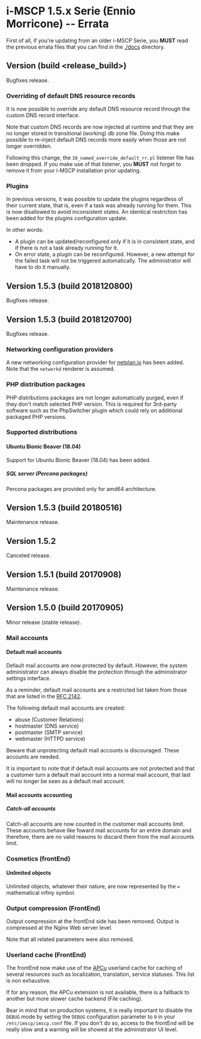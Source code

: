 # i-MSCP 1.5.x Serie (Ennio Morricone) -- Errata

First of all, if you're updating from an older i-MSCP Serie, you **MUST** read
the previous errata files that you can find in the [./docs](.) directory.

## Version <release> (build <release_build>)

Bugfixes release.

### Overriding of default DNS resource records

It is now possible to override any default DNS resource record through the
custom DNS record interface.

Note that custom DNS records are now injected at runtime and that they are no
longer stored in transitional (working) db zone file. Doing this make possible
to re-inject default DNS records more easily when those are not longer
overridden.

Following this change, the `10_named_override_default_rr.pl` listener file has
been dropped. If you make use of that listener, you **MUST** not forget to
remove it from your i-MSCP installation prior updating.

### Plugins

In previous versions, it was possible to update the plugins regardless of their
current state, that is, even if a task was already running for them. This is
now disallowed to avoid inconsistent states. An identical restriction has been
added for the plugins configuration update.

In other words:

- A plugin can be updated/reconfigured only if it is in consistent state, and
if there is not a task already running for it.
- On error state, a plugin can be reconfigured. However, a new attempt for the
failed task will not be triggered automatically. The administrator will have to
do it manually.

## Version 1.5.3 (build 2018120800)

Bugfixes release.

## Version 1.5.3 (build 2018120700)

Bugfixes release.
 
### Networking configuration providers

A new networking configuration provider for [netplan.io](https://netplan.io/)
has been added. Note that the `networkd` renderer is assumed.
 
### PHP distribution packages
 
PHP distributions packages are not longer automatically purged, even if they
don't match selected PHP version. This is required for 3rd-party software such
as the PhpSwitcher plugin which could rely on additional packaged PHP versions.
 
### Supported distributions

#### Ubuntu Bionic Beaver (18.04)

Support for Ubuntu Bionic Beaver (18.04) has been added.

##### SQL server (Percona packages)

Percona packages are provided only for amd64 architecture.

## Version 1.5.3 (build 20180516)

Maintenance release.

## Version 1.5.2

Canceled release.

## Version 1.5.1 (build 20170908)

Maintenance release.

## Version 1.5.0 (build 20170905)

Minor release (stable release).

### Mail accounts

#### Default mail accounts

Default mail accounts are now protected by default. However, the system
administrator can always disable the protection through the administrator
settings interface.

As a reminder, default mail accounts are a restricted list taken from those
that are listed in the [RFC 2142](https://www.ietf.org/rfc/rfc2142.txt).

The following default mail accounts are created:

- abuse      (Customer Relations)
- hostmaster (DNS service)
- postmaster (SMTP service)
- webmaster  (HTTPD service)

Beware that unprotecting default mail accounts is discouraged. These accounts
are needed.

It is important to note that if default mail accounts are not protected and that
a customer turn a default mail account into a normal mail account, that last will
no longer be seen as a default mail account.

#### Mail accounts accounting

##### Catch-all accounts

Catch-all accounts are now counted in the customer mail accounts limit. These
accounts behave like foward mail accounts for an entire domain and therefore,
there are no valid reasons to discard them from the mail accounts limit.

### Cosmetics (frontEnd)

#### Unlimited objects

Unlimited objects, whatever their nature, are now represented by the `∞`
mathematical infiny symbol.

### Output compression (FrontEnd)

Output compression at the frontEnd side has been removed. Output is compressed
at the Nginx Web server level.

Note that all related parameters were also removed.

### Userland cache (FrontEnd)

The frontEnd now make use of the [APCu](http://php.net/manual/en/book.apcu.php)
userland cache for caching of several resources such as localization,
translation, service statuses. This list is non exhaustive.

If for any reason, the APCu extension is not available, there is a fallback to
another but more slower cache backend (File caching).

Bear in mind that on production systems, it is really important to disable the
`DEBUG` mode by setting the `DEBUG` configuration parameter to `0` in your
`/etc/imscp/imscp.conf` file. If you don't do so, access to the frontEnd will
be really slow and a warning will be showed at the administrator UI level.
